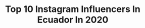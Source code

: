 ---
title: Top 10 Instagram Influencers In Ecuador In 2020
description: >-
  Find top Instagram influencers in Ecuador in 2020. Most popular hashtags: #ecuador #photography #instagood #quito.
platform: Instagram
profiles:
  - username: "jordan.alvarez"
    fullname: >-
      Jordan Álvarez
    location: "Ecuador"
    followers: 270096
    engagement: 1805
    commentsToLikes: 0.204603
    id: ck14gh5he57bf0i19n3vxu6kj
    verified: false
    hashtags: "#tiktok, #amor, #forever21ecuador, #foreverbabe"
  - username: "mat_carvajal"
    fullname: >-
      Mateo Carvajal
    location: "Ecuador"
    followers: 36419
    engagement: 1333
    commentsToLikes: 0.041411
    id: ck13aizu6qlu90i19ggeme3wz
    verified: false
    hashtags: "#skrr, #trend, #peronosalgas, #love"
  - username: "valentin_carvajal"
    fullname: >-
      Valentin Carvajal
    location: "Ecuador"
    followers: 95919
    engagement: 1257
    commentsToLikes: 0.032133
    id: ck13aiyqzqlqi0i19ifmppa4y
    verified: false
    hashtags: "#newyear, #quedateencasa, #odio, #latino"
  - username: "gioandradecruz"
    fullname: >-
      Gio Andrade 🧜🏻‍♀️
    location: "Ecuador"
    followers: 10963
    engagement: 1259
    commentsToLikes: 0.031064
    id: ck0w4spu5084o0i19r8wbtbyd
    verified: false
    hashtags: ""
  - username: "solange_azuero"
    fullname: >-
      Solange Azuero🌻🥑
    location: "Ecuador"
    followers: 12357
    engagement: 1490
    commentsToLikes: 0.020991
    id: ck0w4spiv081n0i19487feo7i
    verified: false
    hashtags: "#neonlights, #photomodel, #lagoagrio, #girlpower"
  - username: "kikejav"
    fullname: >-
      KikeJav
    location: "Ecuador"
    followers: 357413
    engagement: 1508
    commentsToLikes: 0.022138
    id: ck14gh2s356yc0i19e2kupxk7
    verified: false
    hashtags: "#quevivaquito, #indiodelosfinos, #tenderochallenge, #advertising"
  - username: "ac.cueva211_"
    fullname: >-
      𝓐𝓷𝓷𝓰𝓲𝓮 𝓑𝓮𝓵𝓮𝓷 ✿
    location: "Ecuador"
    followers: 10631
    engagement: 1682
    commentsToLikes: 0.013338
    id: ck0w4sjhi075k0i19poad220t
    verified: false
    hashtags: ""
  - username: "damianbernalf"
    fullname: >-
      Damián El Champ
    location: "Ecuador"
    followers: 36803
    engagement: 1058
    commentsToLikes: 0.027197
    id: ck0w3qgi0uqsr0i19g6ynkto7
    verified: false
    hashtags: "#santacruz, #papas, #manta, #diablohuma"
  - username: "erickfernandoq"
    fullname: >-
      📸📸E  R  I  C  K 📸 📸 🌐
    location: "Ecuador"
    followers: 44428
    engagement: 565
    commentsToLikes: 0.019233
    id: ck0uc4lvnfzku0i19e4trq3ng
    verified: false
    hashtags: "#ofhumans, #pursuitofportraits, #portraitmood, #creative"
  - username: "zuko_carrasco"
    fullname: >-
      Sebas Carrasco
    location: "Ecuador"
    followers: 9392
    engagement: 607
    commentsToLikes: 0.053143
    id: ck0tvx25hd5we0i196jh9fa51
    verified: false
    hashtags: "#wheelchairtires, #admiracion, #bolivia, #ecuador"
---